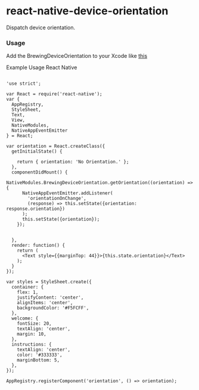 # react-native-device-orientation
Dispatch device orientation. 
### Usage
Add the BrewingDeviceOrientation to your Xcode like [this](https://developer.apple.com/library/ios/recipes/xcode_help-structure_navigator/articles/Adding_an_Existing_File_or_Folder.html)

Example Usage React Native
````

'use strict';

var React = require('react-native');
var {
  AppRegistry,
  StyleSheet,
  Text,
  View,
  NativeModules,
  NativeAppEventEmitter
} = React;

var orientation = React.createClass({
  getInitialState() {

    return { orientation: 'No Orientation.' };
  },
  componentDidMount() {
    NativeModules.BrewingDeviceOrientation.getOrientation((orientation) => {
      NativeAppEventEmitter.addListener(
        'orientationOnChange',
        (response) => this.setState({orientation: response.orientation})
      );
      this.setState({orientation});
    });


  },
  render: function() {
    return (
      <Text style={{marginTop: 44}}>{this.state.orientation}</Text>
    );
  }
});

var styles = StyleSheet.create({
  container: {
    flex: 1,
    justifyContent: 'center',
    alignItems: 'center',
    backgroundColor: '#F5FCFF',
  },
  welcome: {
    fontSize: 20,
    textAlign: 'center',
    margin: 10,
  },
  instructions: {
    textAlign: 'center',
    color: '#333333',
    marginBottom: 5,
  },
});

AppRegistry.registerComponent('orientation', () => orientation);

````
